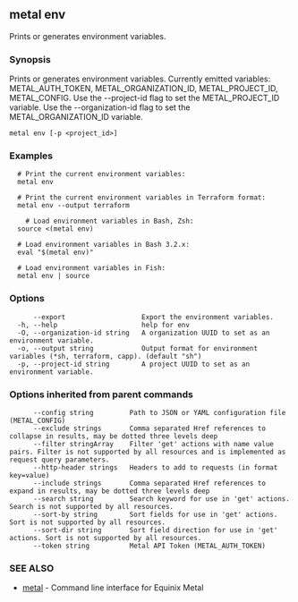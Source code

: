 ## metal env

Prints or generates environment variables.

### Synopsis

Prints or generates environment variables. Currently emitted variables: METAL_AUTH_TOKEN, METAL_ORGANIZATION_ID, METAL_PROJECT_ID, METAL_CONFIG. Use the --project-id flag to set the METAL_PROJECT_ID variable. Use the --organization-id flag to set the METAL_ORGANIZATION_ID variable.

```
metal env [-p <project_id>]
```

### Examples

```
  # Print the current environment variables:
  metal env
  
  # Print the current environment variables in Terraform format:
  metal env --output terraform
  
    # Load environment variables in Bash, Zsh:
  source <(metal env)
  
  # Load environment variables in Bash 3.2.x:
  eval "$(metal env)"
  
  # Load environment variables in Fish:
  metal env | source
```

### Options

```
      --export                   Export the environment variables.
  -h, --help                     help for env
  -O, --organization-id string   A organization UUID to set as an environment variable.
  -o, --output string            Output format for environment variables (*sh, terraform, capp). (default "sh")
  -p, --project-id string        A project UUID to set as an environment variable.
```

### Options inherited from parent commands

```
      --config string         Path to JSON or YAML configuration file (METAL_CONFIG)
      --exclude strings       Comma separated Href references to collapse in results, may be dotted three levels deep
      --filter stringArray    Filter 'get' actions with name value pairs. Filter is not supported by all resources and is implemented as request query parameters.
      --http-header strings   Headers to add to requests (in format key=value)
      --include strings       Comma separated Href references to expand in results, may be dotted three levels deep
      --search string         Search keyword for use in 'get' actions. Search is not supported by all resources.
      --sort-by string        Sort fields for use in 'get' actions. Sort is not supported by all resources.
      --sort-dir string       Sort field direction for use in 'get' actions. Sort is not supported by all resources.
      --token string          Metal API Token (METAL_AUTH_TOKEN)
```

### SEE ALSO

* [metal](metal.md)	 - Command line interface for Equinix Metal

